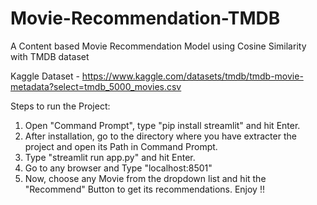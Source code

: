 # Movie-Recommendation-TMDB
A Content based Movie Recommendation Model using Cosine Similarity with TMDB dataset

Kaggle Dataset - https://www.kaggle.com/datasets/tmdb/tmdb-movie-metadata?select=tmdb_5000_movies.csv

Steps to run the Project:
1. Open "Command Prompt", type "pip install streamlit" and hit Enter.
2. After installation, go to the directory where you have extracter the project and open its Path in Command Prompt.
3. Type "streamlit run app.py" and hit Enter.
4. Go to any  browser and Type "localhost:8501"
5. Now, choose any Movie from the dropdown list and hit the "Recommend" Button to get its recommendations. Enjoy !!
